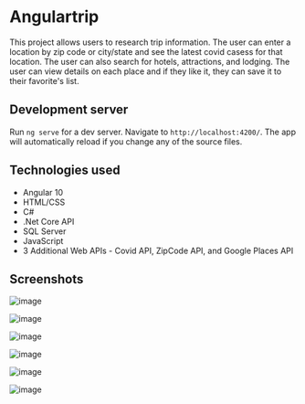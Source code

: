 # Angulartrip

This project allows users to research trip information.  The user can enter a location by zip code or city/state and see the latest covid casess for that location. The user can also search for hotels, attractions, and lodging.  The user can view details on each place and if they like it, they can save it to their favorite's list.

## Development server

Run `ng serve` for a dev server. Navigate to `http://localhost:4200/`. The app will automatically reload if you change any of the source files.

## Technologies used
* Angular 10  
* HTML/CSS  
* C#  
* .Net Core API  
* SQL Server  
* JavaScript  
* 3 Additional Web APIs - Covid API, ZipCode API, and Google Places API  

## Screenshots
![image](https://user-images.githubusercontent.com/60634063/93927776-5f9d2300-fce7-11ea-901d-392a12358fc5.png)

![image](https://user-images.githubusercontent.com/60634063/93928362-3204a980-fce8-11ea-9a14-99eca550e346.png)

![image](https://user-images.githubusercontent.com/60634063/93928446-56608600-fce8-11ea-9914-bf63eb37a817.png)

![image](https://user-images.githubusercontent.com/60634063/93932411-25834f80-fcee-11ea-95f6-c7f6087234f1.png)

![image](https://user-images.githubusercontent.com/60634063/93928979-24035880-fce9-11ea-8408-4677063a2389.png)

![image](https://user-images.githubusercontent.com/60634063/93928681-b2c3a580-fce8-11ea-9335-0c27aafe63f9.png)




